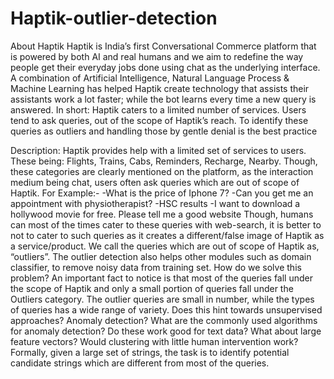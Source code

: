 # Haptik-outlier-detection

About Haptik
Haptik is India’s first Conversational Commerce platform that is powered by both AI and real
humans and we aim to redefine the way people get their everyday jobs done using chat as the
underlying interface.
A combination of Artificial Intelligence, Natural Language Process & Machine Learning has
helped Haptik create technology that assists their assistants work a lot faster; while the bot
learns every time a new query is answered.
In short:
Haptik caters to a limited number of services. Users tend to ask queries, out of the scope of
Haptik’s reach. To identify these queries as outliers and handling those by gentle denial is the best practice

Description:
Haptik provides help with a limited set of services to users. These being: Flights, Trains, Cabs,
Reminders, Recharge, Nearby. Though, these categories are clearly mentioned on the platform,
as the interaction medium being chat, users often ask queries which are out of scope of Haptik.
For Example:-
-What is the price of Iphone 7?
-Can you get me an appointment with physiotherapist?
-HSC results
-I want to download a hollywood movie for free. Please tell me a good website
Though, humans can most of the times cater to these queries with web-search, it is better to not
to cater to such queries as it creates a different/false image of Haptik as a service/product. We
call the queries which are out of scope of Haptik as, “outliers”. The outlier detection also helps
other modules such as domain classifier, to remove noisy data from training set.
How do we solve this problem? An important fact to notice is that most of the queries fall under
the scope of Haptik and only a small portion of queries fall under the Outliers category. The
outlier queries are small in number, while the types of queries has a wide range of variety. Does
this hint towards unsupervised approaches? Anomaly detection? What are the commonly used
algorithms for anomaly detection? Do these work good for text data? What about large feature
vectors? Would clustering with little human intervention work?
Formally, given a large set of strings, the task is to identify potential candidate strings which are
different from most of the queries.
